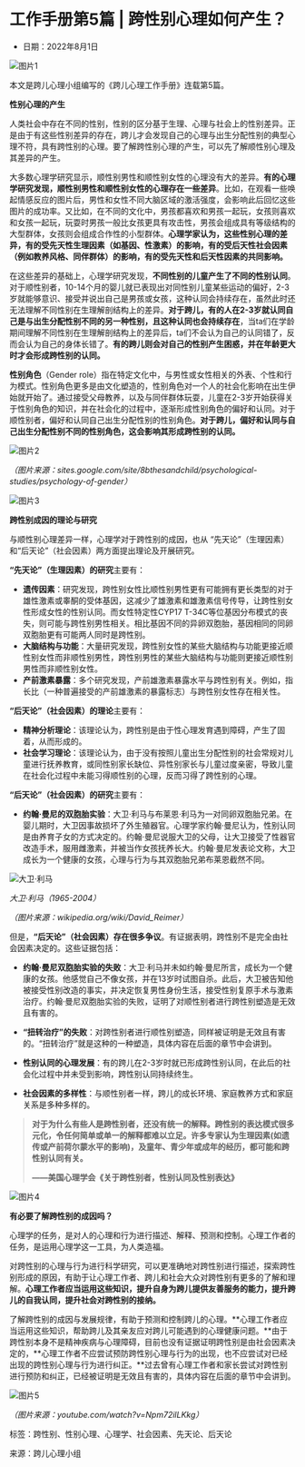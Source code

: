# 工作手册第5篇 | 跨性别心理如何产生？

-   日期：2022年8月1日

![图片1](https://kuaerxinli.org/wp-content/uploads/2022/08/frc-8fb52d830903d5dd2f6eee1623553f6a.png)

本文是跨儿心理小组编写的《跨儿心理工作手册》连载第5篇。

**性别心理的产生**

人类社会中存在不同的性别，性别的区分基于生理、心理与社会上的性别差异。正是由于有这些性别差异的存在，跨儿才会发现自己的心理与出生分配性别的典型心理不符，具有跨性别的心理。要了解跨性别心理的产生，可以先了解顺性别心理及其差异的产生。

大多数心理学研究显示，顺性别男性和顺性别女性的心理没有大的差异。**有的心理学研究发现，顺性别男性和顺性别女性的心理存在一些差异**。比如，在观看一些唤起情感反应的图片后，男性和女性不同大脑区域的激活强度，会影响此后回忆这些图片的成功率。又比如，在不同的文化中，男孩都喜欢和男孩一起玩，女孩则喜欢和女孩一起玩，玩耍时男孩一般比女孩更具有攻击性，男孩会组成具有等级结构的大型群体，女孩则会组成合作性的小型群体。**心理学家认为，这些性别心理的差异，有的受先天性生理因素（如基因、性激素）的影响，有的受后天性社会因素（例如教养风格、同伴群体）的影响，有的受先天性和后天性因素的共同影响。**

在这些差异的基础上，心理学研究发现，**不同性别的儿童产生了不同的性别认同**。对于顺性别者，10-14个月的婴儿就已表现出对同性别儿童某些运动的偏好，2-3岁就能够意识、接受并说出自己是男孩或女孩，这种认同会持续存在，虽然此时还无法理解不同性别在生理解剖结构上的差异。**对于跨儿，有的人在2-3岁就认同自己是与出生分配性别不同的另一种性别，且这种认同也会持续存在**，当ta们在学龄期间理解不同性别在生理解剖结构上的差异后，ta们不会认为自己的认同错了，反而会认为自己的身体长错了。**有的跨儿则会对自己的性别产生困惑，并在年龄更大时才会形成跨性别的认同。**

**性别角色**（Gender role）指在特定文化中，与男性或女性相关的外表、个性和行为模式。性别角色更多是由文化塑造的，性别角色对一个人的社会化影响在出生伊始就开始了。通过接受父母教养，以及与同伴群体玩耍，儿童在2-3岁开始获得关于性别角色的知识，并在社会化的过程中，逐渐形成性别角色的偏好和认同。对于顺性别者，偏好和认同自己出生分配性别的性别角色。**对于跨儿，偏好和认同与自己出生分配性别不同的性别角色，这会影响其形成跨性别的认同。**

![图片2](https://kuaerxinli.org/wp-content/uploads/2022/08/frc-93946c42b4c2768d3cf4f4514990750a.jpeg)

_（图片来源：sites.google.com/site/8bthesandchild/psychological-studies/psychology-of-gender）_

![图片3](https://kuaerxinli.org/wp-content/uploads/2022/08/frc-ee0dae345173abd38fdd9b8263d62bab.png)

**跨性别成因的理论与研究**

与顺性别心理差异一样，心理学对于跨性别的成因，也从 “先天论”（生理因素）和“后天论”（社会因素）两方面提出理论及开展研究。

**“先天论”（生理因素）的研究**主要有：

-   **遗传因素**：研究发现，跨性别女性比顺性别男性更有可能拥有更长类型的对于雄性激素或睾酮的受体基因，这减少了雄激素和雄激素信号传导，让跨性别女性形成女性的性别认同。而女性特定性CYP17 T-34C等位基因分布模式的丧失，则可能与跨性别男性相关。相比基因不同的异卵双胞胎，基因相同的同卵双胞胎更有可能两人同时是跨性别。
-   **大脑结构与功能**：大量研究发现，跨性别女性的某些大脑结构与功能更接近顺性别女性而非顺性别男性，跨性别男性的某些大脑结构与功能则更接近顺性别男性而非顺性别女性。
-   **产前激素暴露**：多个研究发现，产前雄激素暴露水平与跨性别有关。例如，指长比（一种普遍接受的产前雄激素的暴露标志）与跨性别女性存在相关性。

**“后天论”（社会因素）的理论**主要有：

-   **精神分析理论**：该理论认为，跨性别是由于性心理发育遇到障碍，产生了固着，从而形成的。
-   **社会学习理论**：该理论认为，由于没有按照儿童出生分配性别的社会常规对儿童进行抚养教育，或同性别家长缺位、异性别家长与儿童过度亲密，导致儿童在社会化过程中未能习得顺性别的心理，反而习得了跨性别的心理。

**“后天论”（社会因素）的研究**主要有：

-   **约翰·曼尼的双胞胎实验**：大卫·利马与布莱恩·利马为一对同卵双胞胎兄弟。在婴儿期时，大卫因事故损坏了外生殖器官。心理学家约翰·曼尼认为，性别认同是由养育子女的方式决定的。约翰·曼尼说服大卫的父母，让大卫接受了性器官改造手术，服用雌激素，并被当作女孩抚养长大。约翰·曼尼发表论文称，大卫成长为一个健康的女孩，心理与行为与其双胞胎兄弟布莱恩截然不同。

![大卫·利马](https://kuaerxinli.org/wp-content/uploads/2022/08/frc-f7b896e12047f47b20b49f15beb1971a.jpeg)

_大卫·利马（1965-2004）_

_（图片来源：wikipedia.org/wiki/David_Reimer）_

但是，**“后天论”（社会因素）存在很多争议**。有证据表明，跨性别不是完全由社会因素决定的。这些证据包括：

-   **约翰·曼尼双胞胎实验的失败**：大卫·利马并未如约翰·曼尼所言，成长为一个健康的女孩。他感觉自己不像女孩，并在13岁时试图自杀。此后，大卫被告知他被接受性别改造的事实，并决定恢复男性身份生活，接受性别复原手术与激素治疗。约翰·曼尼双胞胎实验的失败，证明了对顺性别者进行跨性别塑造是无效且有害的。
    
-   **“扭转治疗”的失败**：对跨性别者进行顺性别塑造，同样被证明是无效且有害的。“扭转治疗”就是这种的一种塑造，具体内容在后面的章节中会讲到。
-   **性别认同的心理发展**：有的跨儿在2-3岁时就已形成跨性别认同，在此后的社会化过程中并未受到影响，跨性别认同持续终生。
-   **社会因素的多样性**：与顺性别者一样，跨儿的成长环境、家庭教养方式和家庭关系是多种多样的。

> **对于为什么有些人是跨性别者，还没有统一的解释。跨性别的表达模式很多元化，令任何简单或单一的解释都难以立足。许多专家认为生理因素(如遗传或产前荷尔蒙水平的影响)，及童年、青少年或成年的经历，都可能和跨性别认同有关。**
> 
> **——美国心理学会《关于跨性别者，性别认同及性别表达》**

![图片4](https://kuaerxinli.org/wp-content/uploads/2022/08/frc-ee0dae345173abd38fdd9b8263d62bab.png)

**有必要了解跨性别的成因吗？**

心理学的任务，是对人的心理和行为进行描述、解释、预测和控制。心理工作者的任务，是运用心理学这一工具，为人类造福。

对跨性别的心理与行为进行科学研究，可以更准确地对跨性别进行描述，探索跨性别形成的原因，有助于让心理工作者、跨儿和社会大众对跨性别有更多的了解和理解。**心理工作者应当运用这些知识，提升自身为跨儿提供友善服务的能力，提升跨儿的自我认同，提升社会对跨性别的接纳。**

了解跨性别的成因与发展规律，有助于预测和控制跨儿的心理。**心理工作者应当运用这些知识，帮助跨儿及其亲友应对跨儿可能遇到的心理健康问题。**由于跨性别本身不是精神疾病与心理障碍，目前也没有证据证明跨性别是由社会因素决定的，**心理工作者不应尝试预防跨性别心理与行为的出现，也不应尝试对已经出现的跨性别心理与行为进行纠正。**过去曾有心理工作者和家长尝试对跨性别进行预防和纠正，已经被证明是无效且有害的，具体内容在后面的章节中会讲到。

![图片5](https://kuaerxinli.org/wp-content/uploads/2022/08/frc-7e2e33ed1fd6fc042d983462e9348915.jpeg)

_（图片来源：youtube.com/watch?v=Npm72ilLKkg）_

标签：跨性别、性别心理、心理学、社会因素、先天论、后天论

来源：跨儿心理小组